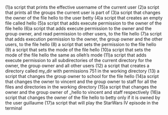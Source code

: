 (1)a script that prints the effective username of the current user (2)a script that prints all the groups the current user is part of (3)a script that changes the owner of the file hello to the user betty (4)a script that creates an empty file called hello (5)a script that adds execute permission to the owner of the file hello (6)a script that adds execute permission to the owner and the group owner, and read permission to other users, to the file hello (7)a script that adds execution permission to the owner, the group owner and the other users, to the file hello (8) a script that sets the permission to the file hello (9) a script that sets the mode of the file hello (10)a script that sets the mode of the file hello the same as olleh’s mode (11)a script that adds execute permission to all subdirectories of the current directory for the owner, the group owner and all other users (12) a script that creates a directory called my_dir with permissions 751 in the working directory (13) a script that changes the group owner to school for the file hello (14)a script that changes the owner to vincent and the group owner to staff for all the files and directories in the working directory (15)a script that changes the owner and the group owner of _hello to vincent and staff respectively (16)a script that changes the owner of the file hello to betty only if it is owned by the user guillaume (17)a script that will play the StarWars IV episode in the terminal
